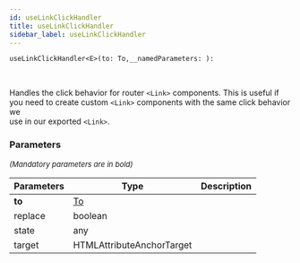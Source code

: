 ```yaml
---
id: useLinkClickHandler
title: useLinkClickHandler
sidebar_label: useLinkClickHandler
---
```


```tsx
useLinkClickHandler<E>(to: To,__namedParameters: ): 
```
<br/>

Handles the click behavior for router `<Link>` components. This is useful if  
you need to create custom `<Link>` components with the same click behavior we  
use in our exported `<Link>`.

### Parameters

<font size="2"><i>(Mandatory parameters are in bold)</i></font>

| Parameters | Type | Description |
| --------- | ---- | ----------- |
| **to** | [To](/framework-api/types/To.md) |  |
| replace | boolean |  |
| state | any |  |
| target | HTMLAttributeAnchorTarget |  |
